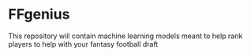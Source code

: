 # FFgenius
This repository will contain machine learning models meant to help rank players to help with your fantasy football draft
